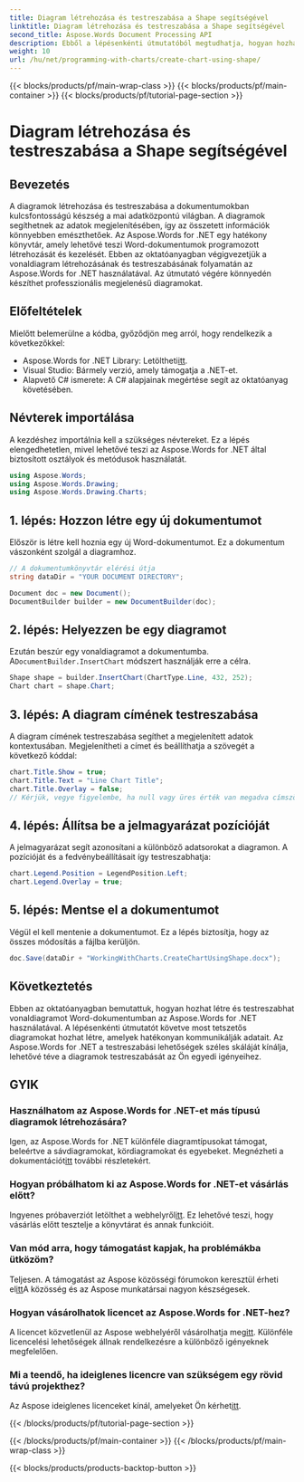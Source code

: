 ```yaml
---
title: Diagram létrehozása és testreszabása a Shape segítségével
linktitle: Diagram létrehozása és testreszabása a Shape segítségével
second_title: Aspose.Words Document Processing API
description: Ebből a lépésenkénti útmutatóból megtudhatja, hogyan hozhat létre és testreszabhat diagramokat Word dokumentumokban az Aspose.Words for .NET használatával. Tökéletes adatvizualizációhoz.
weight: 10
url: /hu/net/programming-with-charts/create-chart-using-shape/
---
```


{{< blocks/products/pf/main-wrap-class >}}
{{< blocks/products/pf/main-container >}}
{{< blocks/products/pf/tutorial-page-section >}}

# Diagram létrehozása és testreszabása a Shape segítségével

## Bevezetés

A diagramok létrehozása és testreszabása a dokumentumokban kulcsfontosságú készség a mai adatközpontú világban. A diagramok segíthetnek az adatok megjelenítésében, így az összetett információk könnyebben emészthetőek. Az Aspose.Words for .NET egy hatékony könyvtár, amely lehetővé teszi Word-dokumentumok programozott létrehozását és kezelését. Ebben az oktatóanyagban végigvezetjük a vonaldiagram létrehozásának és testreszabásának folyamatán az Aspose.Words for .NET használatával. Az útmutató végére könnyedén készíthet professzionális megjelenésű diagramokat.

## Előfeltételek

Mielőtt belemerülne a kódba, győződjön meg arról, hogy rendelkezik a következőkkel:

-  Aspose.Words for .NET Library: Letöltheti[itt](https://releases.aspose.com/words/net/).
- Visual Studio: Bármely verzió, amely támogatja a .NET-et.
- Alapvető C# ismerete: A C# alapjainak megértése segít az oktatóanyag követésében.

## Névterek importálása

A kezdéshez importálnia kell a szükséges névtereket. Ez a lépés elengedhetetlen, mivel lehetővé teszi az Aspose.Words for .NET által biztosított osztályok és metódusok használatát.

```csharp
using Aspose.Words;
using Aspose.Words.Drawing;
using Aspose.Words.Drawing.Charts;
```

## 1. lépés: Hozzon létre egy új dokumentumot

Először is létre kell hoznia egy új Word-dokumentumot. Ez a dokumentum vászonként szolgál a diagramhoz.

```csharp
// A dokumentumkönyvtár elérési útja
string dataDir = "YOUR DOCUMENT DIRECTORY";

Document doc = new Document();
DocumentBuilder builder = new DocumentBuilder(doc);
```

## 2. lépés: Helyezzen be egy diagramot

 Ezután beszúr egy vonaldiagramot a dokumentumba. A`DocumentBuilder.InsertChart` módszert használják erre a célra.

```csharp
Shape shape = builder.InsertChart(ChartType.Line, 432, 252);
Chart chart = shape.Chart;
```

## 3. lépés: A diagram címének testreszabása

A diagram címének testreszabása segíthet a megjelenített adatok kontextusában. Megjelenítheti a címet és beállíthatja a szövegét a következő kóddal:

```csharp
chart.Title.Show = true;
chart.Title.Text = "Line Chart Title";
chart.Title.Overlay = false;
// Kérjük, vegye figyelembe, ha null vagy üres érték van megadva címszövegként, akkor automatikusan generált cím jelenik meg.
```

## 4. lépés: Állítsa be a jelmagyarázat pozícióját

A jelmagyarázat segít azonosítani a különböző adatsorokat a diagramon. A pozícióját és a fedvénybeállításait így testreszabhatja:

```csharp
chart.Legend.Position = LegendPosition.Left;
chart.Legend.Overlay = true;
```

## 5. lépés: Mentse el a dokumentumot

Végül el kell mentenie a dokumentumot. Ez a lépés biztosítja, hogy az összes módosítás a fájlba kerüljön.

```csharp
doc.Save(dataDir + "WorkingWithCharts.CreateChartUsingShape.docx");
```

## Következtetés

Ebben az oktatóanyagban bemutattuk, hogyan hozhat létre és testreszabhat vonaldiagramot Word-dokumentumban az Aspose.Words for .NET használatával. A lépésenkénti útmutatót követve most tetszetős diagramokat hozhat létre, amelyek hatékonyan kommunikálják adatait. Az Aspose.Words for .NET a testreszabási lehetőségek széles skáláját kínálja, lehetővé téve a diagramok testreszabását az Ön egyedi igényeihez.

## GYIK

### Használhatom az Aspose.Words for .NET-et más típusú diagramok létrehozására?

 Igen, az Aspose.Words for .NET különféle diagramtípusokat támogat, beleértve a sávdiagramokat, kördiagramokat és egyebeket. Megnézheti a dokumentációt[itt](https://reference.aspose.com/words/net/) további részletekért.

### Hogyan próbálhatom ki az Aspose.Words for .NET-et vásárlás előtt?

 Ingyenes próbaverziót letölthet a webhelyről[itt](https://releases.aspose.com/). Ez lehetővé teszi, hogy vásárlás előtt tesztelje a könyvtárat és annak funkcióit.

### Van mód arra, hogy támogatást kapjak, ha problémákba ütközöm?

 Teljesen. A támogatást az Aspose közösségi fórumokon keresztül érheti el[itt](https://forum.aspose.com/c/words/8)A közösség és az Aspose munkatársai nagyon készségesek.

### Hogyan vásárolhatok licencet az Aspose.Words for .NET-hez?

 A licencet közvetlenül az Aspose webhelyéről vásárolhatja meg[itt](https://purchase.aspose.com/buy). Különféle licencelési lehetőségek állnak rendelkezésre a különböző igényeknek megfelelően.

### Mi a teendő, ha ideiglenes licencre van szükségem egy rövid távú projekthez?

 Az Aspose ideiglenes licenceket kínál, amelyeket Ön kérhet[itt](https://purchase.aspose.com/temporary-license/).

{{< /blocks/products/pf/tutorial-page-section >}}

{{< /blocks/products/pf/main-container >}}
{{< /blocks/products/pf/main-wrap-class >}}

{{< blocks/products/products-backtop-button >}}
